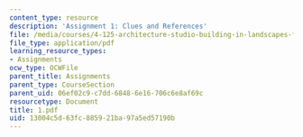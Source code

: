```yaml
---
content_type: resource
description: 'Assignment 1: Clues and References'
file: /media/courses/4-125-architecture-studio-building-in-landscapes-fall-2002/13004c5d63fc885921ba97a5ed57190b_1.pdf
file_type: application/pdf
learning_resource_types:
- Assignments
ocw_type: OCWFile
parent_title: Assignments
parent_type: CourseSection
parent_uid: 06ef02c9-c7dd-6848-6e16-706c6e8af69c
resourcetype: Document
title: 1.pdf
uid: 13004c5d-63fc-8859-21ba-97a5ed57190b
---
```

